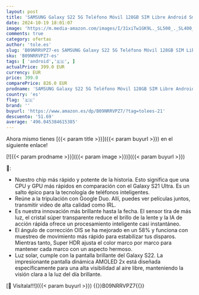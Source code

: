 ```yaml
---
layout: post
title: 'SAMSUNG Galaxy S22 5G Teléfono Móvil 128GB SIM Libre Android Smartphone Phantom Negro'
date: 2024-10-19 18:01:07
image: 'https://m.media-amazon.com/images/I/31xiTw1GK9L._SL500_._SL400_.jpg'
comments: true
category: ofertas
author: 'tole.es'
slug: 'B09NRRVPZ7-es SAMSUNG Galaxy S22 5G Teléfono Móvil 128GB SIM Libre...'
sku: 'B09NRRVPZ7-es'
tags: [ 'android','🇪🇸', ]
actualPrice: 399.0 EUR
currency: EUR
price: 399.0
comparePrice: 826.0 EUR
prodname: 'SAMSUNG Galaxy S22 5G Teléfono Móvil 128GB SIM Libre Android Smartphone Phantom Negro'
country: 'es'
flag: '🇪🇸'
brand: ''
buyurl: 'https://www.amazon.es/dp/B09NRRVPZ7/?tag=tolees-21'
descuento: '51.69'
average: '496.045384615385'
---
```


Ahora mismo tienes [{{< param title >}}]({{< param buyurl >}}) en el siguiente enlace!

[![{{< param prodname >}}]({{< param image >}})]({{< param buyurl >}})

🔎:

- Nuestro chip más rápido y potente de la historia. Esto significa que una CPU y GPU más rápidos en comparación con el Galaxy S21 Ultra. Es un salto épico para la tecnología de teléfonos inteligentes.
- Reúne a la tripulación con Google Duo. Allí, puedes ver películas juntos, transmitir video de alta calidad como IRL.
- Es nuestra innovación más brillante hasta la fecha. El sensor tira de más luz, el cristal súper transparente reduce el brillo de la lente y la IA de acción rápida ofrece un procesamiento inteligente casi instantáneo.
- El ángulo de corrección OIS se ha mejorado en un 58% y funciona con muestreo de movimiento más rápido para estabilizar tus disparos. Mientras tanto, Super HDR ajusta el color marco por marco para mantener cada marco con un aspecto hermoso.
- Luz solar, cumple con la pantalla brillante del Galaxy S22. La impresionante pantalla dinámica AMOLED 2x está diseñada específicamente para una alta visibilidad al aire libre, manteniendo la visión clara a la luz del día brillante.

[🛒 Visítala!!!]({{< param buyurl >}})
{{<world>}}B09NRRVPZ7{{</world>}}
